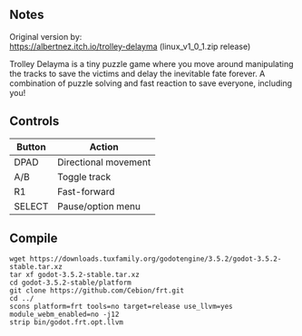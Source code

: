 ## Notes

Original version by:  
https://albertnez.itch.io/trolley-delayma (linux_v1_0_1.zip release)

Trolley Delayma is a tiny puzzle game where you move around manipulating the tracks to save the victims and delay the inevitable fate forever. A combination of puzzle solving and fast reaction to save everyone, including you! 


## Controls

| Button | Action               |
| ------ | -------------------- |
| DPAD   | Directional movement |
| A/B    | Toggle track         |
| R1     | Fast-forward         |
| SELECT | Pause/option menu    |


## Compile

```shell
wget https://downloads.tuxfamily.org/godotengine/3.5.2/godot-3.5.2-stable.tar.xz  
tar xf godot-3.5.2-stable.tar.xz  
cd godot-3.5.2-stable/platform  
git clone https://github.com/Cebion/frt.git  
cd ../  
scons platform=frt tools=no target=release use_llvm=yes module_webm_enabled=no -j12  
strip bin/godot.frt.opt.llvm
```

